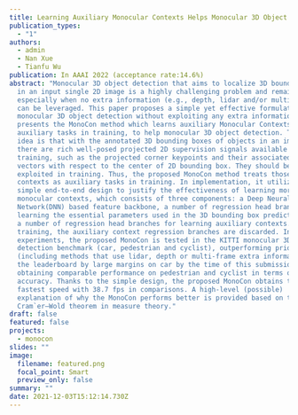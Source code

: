 ```yaml
---
title: Learning Auxiliary Monocular Contexts Helps Monocular 3D Object Detection
publication_types:
  - "1"
authors:
  - admin
  - Nan Xue
  - Tianfu Wu
publication: In AAAI 2022 (acceptance rate:14.6%)
abstract: "Monocular 3D object detection that aims to localize 3D bounding boxes
  in an input single 2D image is a highly challenging problem and remains open,
  especially when no extra information (e.g., depth, lidar and/or multi-frames)
  can be leveraged. This paper proposes a simple yet effective formulation for
  monocular 3D object detection without exploiting any extra information. It
  presents the MonoCon method which learns auxiliary Monocular Contexts, as
  auxiliary tasks in training, to help monocular 3D object detection. The key
  idea is that with the annotated 3D bounding boxes of objects in an image,
  there are rich well-posed projected 2D supervision signals available in
  training, such as the projected corner keypoints and their associated offset
  vectors with respect to the center of 2D bounding box. They should be
  exploited in training. Thus, the proposed MonoCon method treats those 2D
  contexts as auxiliary tasks in training. In implementation, it utilizes a very
  simple end-to-end design to justify the effectiveness of learning more
  monocular contexts, which consists of three components: a Deep Neural
  Network(DNN) based feature backbone, a number of regression head branches for
  learning the essential parameters used in the 3D bounding box prediction, and
  a number of regression head branches for learning auxiliary contexts. After
  training, the auxiliary context regression branches are discarded. In
  experiments, the proposed MonoCon is tested in the KITTI monocular 3D object
  detection benchmark (car, pedestrian and cyclist), outperforming prior arts
  (including methods that use lidar, depth or multi-frame extra information) in
  the leaderboard by large margins on car by the time of this submission and
  obtaining comparable performance on pedestrian and cyclist in terms of
  accuracy. Thanks to the simple design, the proposed MonoCon obtains the
  fastest speed with 38.7 fps in comparisons. A high-level (possible)
  explanation of why the MonoCon performs better is provided based on the
  Cram`er–Wold theorem in measure theory."
draft: false
featured: false
projects:
  - monocon
slides: ""
image:
  filename: featured.png
  focal_point: Smart
  preview_only: false
summary: ""
date: 2021-12-03T15:12:14.730Z
---
```

